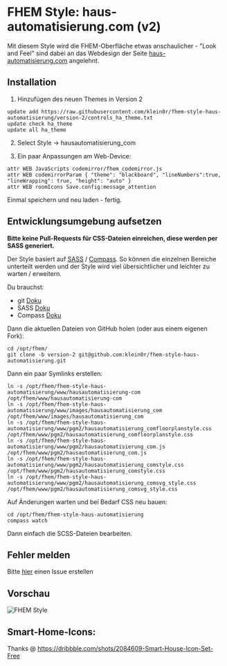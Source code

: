 # FHEM Style: haus-automatisierung.com (v2)

Mit diesem Style wird die FHEM-Oberfläche etwas anschaulicher - "Look and Feel" sind dabei an das Webdesign der Seite [haus-automatisierung.com](https://haus-automatisierung.com/) angelehnt.

## Installation

1. Hinzufügen des neuen Themes in Version 2

```
update add https://raw.githubusercontent.com/klein0r/fhem-style-haus-automatisierung/version-2/controls_ha_theme.txt
update check ha_theme
update all ha_theme
```

2. Select Style -> hausautomatisierung_com

3. Ein paar Anpassungen am Web-Device:

```
attr WEB JavaScripts codemirror/fhem_codemirror.js
attr WEB codemirrorParam { "theme": "blackboard", "lineNumbers":true, "lineWrapping": true, "height": "auto" }
attr WEB roomIcons Save.config:message_attention
```

Einmal speichern und neu laden - fertig.

## Entwicklungsumgebung aufsetzen

**Bitte keine Pull-Requests für CSS-Dateien einreichen, diese werden per SASS generiert.**

Der Style basiert auf [SASS](https://sass-lang.com/) / [Compass](http://compass-style.org/). So können die einzelnen Bereiche unterteilt werden und der Style wird viel übersichtlicher und leichter zu warten / erweitern.

Du brauchst:

- git [Doku](https://git-scm.com/book/de/v1/Los-geht%E2%80%99s-Git-installieren)
- SASS [Doku](https://sass-lang.com/install)
- Compass [Doku](http://compass-style.org/install/)

Dann die aktuellen Dateien von GitHub holen (oder aus einem eigenen Fork):

```
cd /opt/fhem/
git clone -b version-2 git@github.com:klein0r/fhem-style-haus-automatisierung.git
```

Dann ein paar Symlinks erstellen:

```
ln -s /opt/fhem/fhem-style-haus-automatisierung/www/hausautomatisierung-com /opt/fhem/www/hausautomatisierung-com
ln -s /opt/fhem/fhem-style-haus-automatisierung/www/images/hausautomatisierung_com /opt/fhem/www/images/hausautomatisierung_com
ln -s /opt/fhem/fhem-style-haus-automatisierung/www/pgm2/hausautomatisierung_comfloorplanstyle.css /opt/fhem/www/pgm2/hausautomatisierung_comfloorplanstyle.css
ln -s /opt/fhem/fhem-style-haus-automatisierung/www/pgm2/hausautomatisierung_com.js /opt/fhem/www/pgm2/hausautomatisierung_com.js
ln -s /opt/fhem/fhem-style-haus-automatisierung/www/pgm2/hausautomatisierung_comstyle.css /opt/fhem/www/pgm2/hausautomatisierung_comstyle.css
ln -s /opt/fhem/fhem-style-haus-automatisierung/www/pgm2/hausautomatisierung_comsvg_style.css /opt/fhem/www/pgm2/hausautomatisierung_comsvg_style.css
```

Auf Änderungen warten und bei Bedarf CSS neu bauen:

```
cd /opt/fhem/fhem-style-haus-automatisierung
compass watch
```

Dann einfach die SCSS-Dateien bearbeiten.

## Fehler melden

Bitte [hier](https://github.com/klein0r/fhem-style-haus-automatisierung/issues) einen Issue erstellen

## Vorschau

![FHEM Style](https://raw.githubusercontent.com/klein0r/fhem-style-haus-automatisierung/version-2/preview.png)

## Smart-Home-Icons:

Thanks @ https://dribbble.com/shots/2084609-Smart-House-Icon-Set-Free
